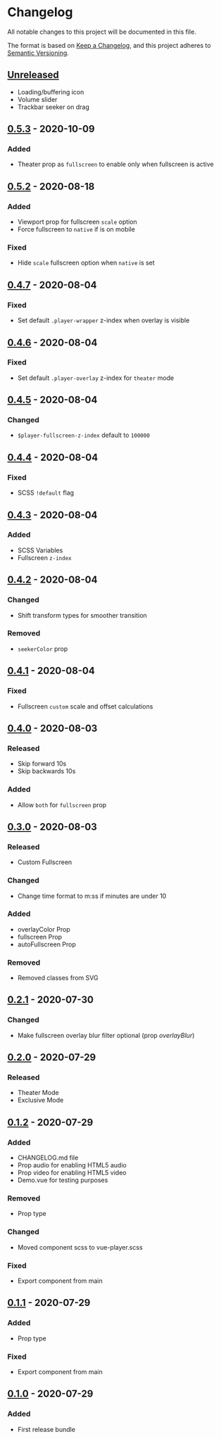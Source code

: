 # Changelog

All notable changes to this project will be documented in this file.

The format is based on [Keep a Changelog](https://keepachangelog.com/en/1.0.0/),
and this project adheres to [Semantic Versioning](https://semver.org/spec/v2.0.0.html).

## [Unreleased]

- Loading/buffering icon
- Volume slider
- Trackbar seeker on drag

## [0.5.3] - 2020-10-09

### Added

- Theater prop as `fullscreen` to enable only when fullscreen is active

## [0.5.2] - 2020-08-18

### Added

- Viewport prop for fullscreen `scale` option
- Force fullscreen to `native` if is on mobile

### Fixed

- Hide `scale` fullscreen option when `native` is set

## [0.4.7] - 2020-08-04

### Fixed

- Set default `.player-wrapper` z-index when overlay is visible

## [0.4.6] - 2020-08-04

### Fixed

- Set default `.player-overlay` z-index for `theater` mode

## [0.4.5] - 2020-08-04

### Changed

- `$player-fullscreen-z-index` default to `100000`

## [0.4.4] - 2020-08-04

### Fixed

- SCSS `!default` flag

## [0.4.3] - 2020-08-04

### Added

- SCSS Variables
- Fullscreen `z-index`

## [0.4.2] - 2020-08-04

### Changed

- Shift transform types for smoother transition

### Removed

- `seekerColor` prop

## [0.4.1] - 2020-08-04

### Fixed

- Fullscreen `custom` scale and offset calculations

## [0.4.0] - 2020-08-03

### Released

- Skip forward 10s
- Skip backwards 10s

### Added

- Allow `both` for `fullscreen` prop

## [0.3.0] - 2020-08-03

### Released

- Custom Fullscreen

### Changed

- Change time format to m:ss if minutes are under 10

### Added

- overlayColor Prop
- fullscreen Prop
- autoFullscreen Prop

### Removed

- Removed classes from SVG

## [0.2.1] - 2020-07-30

### Changed

- Make fullscreen overlay blur filter optional (prop _overlayBlur_)

## [0.2.0] - 2020-07-29

### Released

- Theater Mode
- Exclusive Mode

## [0.1.2] - 2020-07-29

### Added

- CHANGELOG.md file
- Prop audio for enabling HTML5 audio
- Prop video for enabling HTML5 video
- Demo.vue for testing purposes

### Removed

- Prop type

### Changed

- Moved component scss to vue-player.scss

### Fixed

- Export component from main

## [0.1.1] - 2020-07-29

### Added

- Prop type

### Fixed

- Export component from main

## [0.1.0] - 2020-07-29

### Added

- First release bundle

[unreleased]: https://github.com/iomariani/vue-player/compare/v0.5.3...HEAD
[0.5.3]: https://github.com/iomariani/vue-player/releases/tag/v0.5.3
[0.5.2]: https://github.com/iomariani/vue-player/releases/tag/v0.5.2
[0.4.7]: https://github.com/iomariani/vue-player/releases/tag/v0.4.7
[0.4.6]: https://github.com/iomariani/vue-player/releases/tag/v0.4.6
[0.4.5]: https://github.com/iomariani/vue-player/releases/tag/v0.4.5
[0.4.4]: https://github.com/iomariani/vue-player/releases/tag/v0.4.4
[0.4.3]: https://github.com/iomariani/vue-player/releases/tag/v0.4.3
[0.4.2]: https://github.com/iomariani/vue-player/releases/tag/v0.4.2
[0.4.1]: https://github.com/iomariani/vue-player/releases/tag/v0.4.1
[0.4.0]: https://github.com/iomariani/vue-player/releases/tag/v0.4.0
[0.3.0]: https://github.com/iomariani/vue-player/releases/tag/v0.3.0
[0.2.1]: https://github.com/iomariani/vue-player/releases/tag/v0.2.1
[0.2.0]: https://github.com/iomariani/vue-player/releases/tag/v0.2.0
[0.1.2]: https://github.com/iomariani/vue-player/releases/tag/v0.1.2
[0.1.1]: https://github.com/iomariani/vue-player/releases/tag/v0.1.1
[0.1.0]: https://github.com/iomariani/vue-player/releases/tag/v0.1.0
